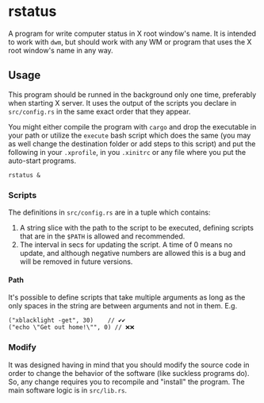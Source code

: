 # rstatus
A program for write computer status in X root window's name.
It is intended to work with `dwm`, but should work with any WM or program that uses the X root window's name in any way.

## Usage
This program should be runned in the background only one time, preferably when starting X server. It uses the output of the scripts you declare in `src/config.rs` in the same exact order that they appear.

You might either compile the program with `cargo` and drop the executable in your path or utilize the `execute` bash script which does the same (you may as well change the destination folder or add steps to this script) and put the following in your `.xprofile`, in you `.xinitrc` or any file where you put the auto-start programs.
````
rstatus &
````

### Scripts

The definitions in `src/config.rs` are in a tuple which contains:

 1. A string slice with the path to the script to be executed, defining scripts that are in the `$PATH` is allowed and recommended. 
 2. The interval in secs for updating the script. A time of 0 means no update, and although negative numbers are allowed this is a bug and will be removed in future versions.

#### Path
It's possible to define scripts that take multiple arguments as long as the only spaces in the string are between arguments and not in them. E.g. 
````
("xblacklight -get", 30)    // ✔✔
("echo \"Get out home!\"", 0) // ❌❌
````
 


### Modify
It was designed having in mind that you should modify the source code in order to change the behavior of the software (like suckless programs do). So, any change requires you to recompile and "install" the program. The main software logic is in `src/lib.rs`.
